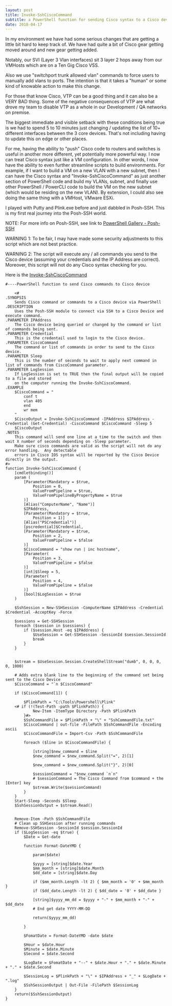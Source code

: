 ```yaml
---
layout: post
title: Invoke-SshCiscoCommand
subtitle: a PowerShell function for sending Cisco syntax to a Cisco device
date: 2018-04-17
---
```


In my environment we have had some serious changes that are getting a little bit hard to keep track of.  We have had quite a bit of 
Cisco gear getting moved around and new gear getting added.

Notably, our SVI (Layer 3 Vlan interfaces) sit 3 layer 2 hops away from our VMHosts which are on a Ten Gig Cisco VSS.  

Also we use "switchport trunk allowed vlan" commands to force users to manually add vlans to ports.  The intention is that it takes
a "human" or some kind of knowable action to make this change.

For those that know Cisco, VTP can be a good thing and it can also be a VERY BAD thing.  Some of the negative consequences of VTP 
are what drove my team to disable VTP as a whole in our Development / QA networks on premise.   

The biggest immediate and visible setback with these conditions being true is we had to spend 5 to 10 minutes just changing / updating
the list of 10+ different interfaces between the 3 core devices.  That's not including having to update this on edge or other places.

For me, having the ability to "push" Cisco code to routers and switches is useful in another more different, yet potentially more powerful way.  I now can treat Cisco syntax just like a VM configuration.  In other words, I now have the ability to even further streamline scripts to build environments.  For example, if I want to build a VM on a new VLAN with a new subnet, then I can have the Cisco syntax and "Invoke-SshCiscoCommand" as just another section of PowerShell code and build my VLANs, subnet, and finally use other PowerShell / PowerCLI code to build the VM on the new subnet (which would be residing on the new VLAN).  By extension, I could also see doing the same thing with a VMHost, VMware ESXi.  

I played with Putty and Plink.exe before and just dabbled in Posh-SSH.  This is my first real journey into the Posh-SSH world.

NOTE: For more info on Posh-SSH, see link to [PowerShell Gallery - Posh-SSH](https://www.powershellgallery.com/packages/Posh-SSH/2.0.2)

WARNING 1: To be fair, I may have made some security adjustments to this script which are not best practice.  

WARNING 2: The script will execute any / all commands you send to the Cisco device (assuming your credentials 
and the IP Address are correct).  Moreover, this script will not do any Cisco syntax checking for you.

Here is the [Invoke-SshCiscoCommand](https://mmuras-vmse.github.io/_PS1-code/2018/Invoke-SshCiscoCommand.ps1) 

	#----PowerShell function to send Cisco commands to Cisco device
	
		<#
	.SYNOPSIS
		Sends Cisco command or commands to a Cisco device via PowerShell
	.DESCRIPTION
		Uses the Posh-SSH module to connect via SSH to a Cisco Device and execute command.
	.PARAMETER IPAddress
		The Cisco device being queried or changed by the command or list of commands being sent.
	.PARAMETER Credential
		This is the credentail used to login to the Cisco device.
	.PARAMETER CiscoCommand
		The command or list of commands in order to send to the Cisco device.
	.PARAMETER Sleep
		This is the number of seconds to wait to apply next command in list of commands from CiscoCommand parameter.
	.PARAMETER LogSession
		If LogSession is set to TRUE then the final output will be copied to a file and stored 
		on the computer running the Invoke-SshCiscoCommand.
	.EXAMPLE
		$CiscoCommand = "
			conf t
			vlan 405
			end
			wr mem
		"
		$CiscoOutput = Invoke-SshCiscoCommand -IPAddress $IPAddress -Credential (Get-Credential) -CiscoCommand $CiscoCommand -Sleep 5
		$CiscoOutput
	.NOTES
		This command will send one line at a time to the switch and then wait X number of seconds depending on -Sleep parameter.
		Make sure cisco commands are valid as the script will not do any error handling.  Any detectable
		errors in Cisco IOS syntax will be reported by the Cisco Device directly in the output.
	#>
	function Invoke-SshCiscoCommand {
		[cmdletbinding()]
		param (
			[Parameter(Mandatory = $true,
				Position = 0,
				ValueFromPipeline = $true,
				ValueFromPipelineByPropertyName = $true
			)]
			[Alias("ComputerName", "Name")]
			$IPAddress,
			[Parameter(Mandatory = $true,
				Position = 1)]
			[Alias("PSCredential")]
			[pscredential]$Credential,
			[Parameter(Mandatory = $true,
				Position = 2,
				ValueFromPipeline = $false
			)]
			$CiscoCommand = "show run | inc hostname",
			[Parameter(
				Position = 3,
				ValueFromPipeline = $false
			)]
			[int]$Sleep = 5,
			[Parameter(
				Position = 4,
				ValueFromPipeline = $false
			)]
			[bool]$LogSession = $true
		)

		$SshSession = New-SSHSession -ComputerName $IPAddress -Credential $Credential -AcceptKey -Force

		$sessions = Get-SSHSession
		foreach ($session in $sessions) {
			if ($session.Host -eq $IPAddress) {
				$UseSession = Get-SSHSession -SessionId $session.SessionId
				break
			}
		}


		$stream = $UseSession.Session.CreateShellStream("dumb", 0, 0, 0, 0, 1000)
		
		# Adds extra blank line to the beginning of the command set being sent to the Cisco Device
		$CiscoCommand = "`n $CiscoCommand"

		if ($CiscoCommand[1]) {

			$PlinkPath = "C:\Tools\Powershell\Plink"
		<# if (!(Test-Path -path $PlinkPath)) {
				New-Item -ItemType Directory -Path $PlinkPath
			}#>
			$SshCommandFile = $PlinkPath + "\" + "SshCommandFile.txt"
			$CiscoCommand | out-file -FilePath $SshCommandFile -Encoding ascii
			$CiscoCommandFile = Import-Csv -Path $SshCommandFile

			foreach ($line in $CiscoCommandFile) {
			
				[string]$new_command = $line
				$new_command = $new_command.Split("=", 2)[1]
				
				$new_command = $new_command.Split("}", 2)[0]
				
				$sessionCommand = "$new_command `n`n"
				# $sessionCommand = The Cisco Command from $command + the [Enter] key
				$stream.Write($sessionCommand)
			}
		}
		Start-Sleep -Seconds $Sleep
		$SshSessionOutput = $stream.Read()

		
		Remove-Item -Path $SshCommandFile
		# Clean up SSHSession after running commands
		Remove-SSHSession -SessionId $session.SessionId
		if ($LogSession -eq $true) {
			$Date = Get-date 

			function Format-DateYMD {

				param($date)

				$yyyy = [string]$date.Year
				$mm_month = [string]$date.Month
				$dd_date = [string]$date.Day

				if ($mm_month.Length -lt 2) { $mm_month = '0' + $mm_month }
				if ($dd_date.Length -lt 2) { $dd_date = '0' + $dd_date }

				[string]$yyyy_mm_dd = $yyyy + "-" + $mm_month + "-" + $dd_date
				# End get date YYYY-MM-DD
			
				return($yyyy_mm_dd)

			}
			
			$FomatDate = Format-DateYMD -date $date

			$Hour = $date.Hour
			$Minute = $date.Minute
			$Second = $date.Second
			
			$LogDate = $FomatDate + "--" + $date.Hour + "." + $date.Minute + "." + $date.Second

			$SessionLog = $PlinkPath + "\" + $IPAddress + "_" + $LogDate + ".log"
			$SshSessionOutput | Out-File -FilePath $SessionLog
		}
		return($SshSessionOutput)
	}




